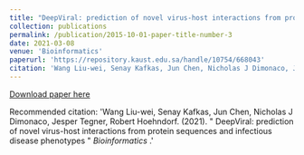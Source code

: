 ```yaml
---
title: "DeepViral: prediction of novel virus-host interactions from protein sequences and infectious disease phenotypes"
collection: publications
permalink: /publication/2015-10-01-paper-title-number-3
date: 2021-03-08
venue: 'Bioinformatics'
paperurl: 'https://repository.kaust.edu.sa/handle/10754/668043'
citation: 'Wang Liu-wei, Senay Kafkas, Jun Chen, Nicholas J Dimonaco, Jesper Tegner, Robert Hoehndorf. (2021). &quot; DeepViral: prediction of novel virus-host interactions from protein sequences and infectious disease phenotypes &quot; <i>Bioinformatics </i>.'
---
```


[Download paper here](https://repository.kaust.edu.sa/handle/10754/668043)

Recommended citation: 'Wang Liu-wei, Senay Kafkas, Jun Chen, Nicholas J Dimonaco, Jesper Tegner, Robert Hoehndorf. (2021). &quot; DeepViral: prediction of novel virus-host interactions from protein sequences and infectious disease phenotypes &quot; <i>Bioinformatics </i>.'